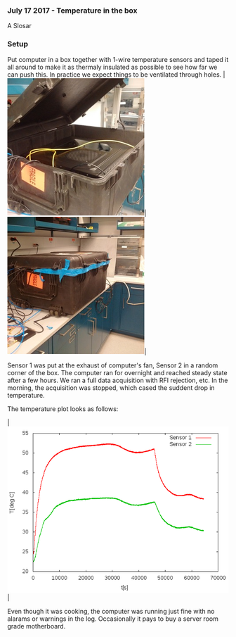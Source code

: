 ### July 17 2017 - Temperature in the box

A Slosar

### Setup

Put computer in a box together with 1-wire temperature sensors and
taped it all around to make it as thermaly insulated as possible to
see how far we can push this. In practice we expect things to be
ventilated through holes.
|![alt-text](../20170717_tempbox/p1.png)|![alt-text](../20170717_tempbox/p2.png)|


Sensor 1 was put at the exhaust of computer's fan, Sensor 2 in a
random corner of the box. The computer ran for overnight and reached
steady state after a few hours. We ran a full data acquisition with
RFI rejection, etc. In the morning, the acquisition was stopped, which
cased the suddent drop in temperature.

The temperature plot looks as follows:

|![alt-text](../20170717_tempbox/temp.png)|

Even though it was cooking, the computer was running just fine with no
alarams or warnings in the log. Occasionally it pays to buy a server
room grade motherboard.
